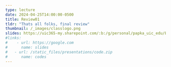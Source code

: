 ```yaml
---
type: lecture
date: 2024-04-25T14:00:00-0500
title: Review01
tldr: "Thats all folks, final review"
thumbnail: /_images/classlogo.png
slides: https://uic365-my.sharepoint.com/:b:/g/personal/papka_uic_edu/EQ1jnobS_hFGrPAgWOL6cw0BtTuOK-dGFFHxlHzZL0HB2A?e=QGJ1K8
#links: 
#    - url: https://google.com
#      name: slides
#   - url: /static_files/presentations/code.zip
#      name: codes
---
```

